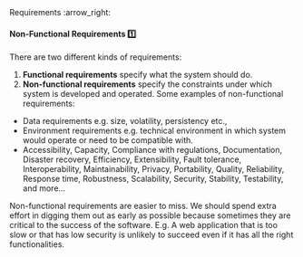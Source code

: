 <link rel="stylesheet" href="{{baseUrl}}/css/textbook.css">

<div class="website-content">

<div id="path">Requirements :arrow_right: </div>

<div id="title">

#### Non-Functional Requirements :one:

</div>

<div id="body">

There are two different kinds of requirements:  

1. **Functional requirements** specify what the system should do.
2. **Non-functional requirements** specify the constraints under which system is developed and operated. Some examples of non-functional requirements:
  * Data requirements e.g. size, volatility, persistency etc.,
  * Environment requirements e.g. technical environment in which system would operate or need to be compatible with.
  * Accessibility, Capacity, Compliance with regulations, Documentation, Disaster recovery, Efficiency, Extensibility, Fault tolerance, Interoperability, Maintainability, Privacy, Portability, Quality, Reliability, Response time, Robustness, Scalability, Security, Stability, Testability, and more…

Non-functional requirements are easier to miss. We should spend extra effort in digging them out as early as possible because sometimes they are critical to the success of the software. E.g. A web application that is too slow or that has low security is unlikely to succeed even if it has all the right functionalities.

</div>

</div>
